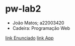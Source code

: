 # pw-lab2

- João Matos; a22003420
- Cadeira: Programação Web

[link Enunciado](https://github.com/ULHT-PW/pw-lab2.git)
[link App](https://pw-lab1htmlreport.herokuapp.com/)
